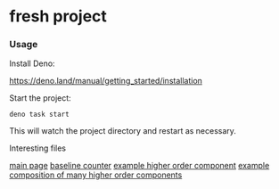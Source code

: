 # fresh project

### Usage

Install Deno:


https://deno.land/manual/getting_started/installation


Start the project:

```
deno task start
```

This will watch the project directory and restart as necessary.

Interesting files

[main page](routes/index.tsx)
[baseline counter](islands/Counter.tsx)
[example higher order component](utils/withBackgroundColor.tsx)
[example composition of many higher order components](islands/SuperCounter.ts)